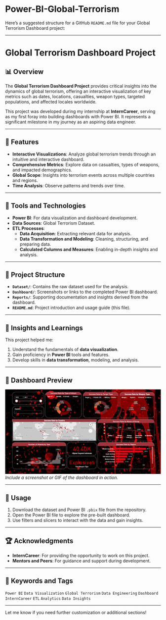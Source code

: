 # Power-BI-Global-Terrorism
Here’s a suggested structure for a GitHub `README.md` file for your Global Terrorism Dashboard project:

---

# Global Terrorism Dashboard Project

## 📊 Overview
The **Global Terrorism Dashboard Project** provides critical insights into the dynamics of global terrorism, offering an interactive visualization of key metrics such as dates, locations, casualties, weapon types, targeted populations, and affected locales worldwide.

This project was developed during my internship at **InternCareer**, serving as my first foray into building dashboards with Power BI. It represents a significant milestone in my journey as an aspiring data engineer.

---

## 🚀 Features
- **Interactive Visualizations**: Analyze global terrorism trends through an intuitive and interactive dashboard.
- **Comprehensive Metrics**: Explore data on casualties, types of weapons, and impacted demographics.
- **Global Scope**: Insights into terrorism events across multiple countries and regions.
- **Time Analysis**: Observe patterns and trends over time.

---

## 🔧 Tools and Technologies
- **Power BI**: For data visualization and dashboard development.
- **Data Sources**: Global Terrorism Dataset.
- **ETL Processes**:
  - **Data Acquisition**: Extracting relevant data for analysis.
  - **Data Transformation and Modeling**: Cleaning, structuring, and preparing data.
  - **Calculated Columns and Measures**: Enabling in-depth insights and analysis.

---

## 📂 Project Structure
- **`Dataset/`**: Contains the raw dataset used for the analysis.
- **`Dashboard/`**: Screenshots or links to the completed Power BI dashboard.
- **`Reports/`**: Supporting documentation and insights derived from the dashboard.
- **`README.md`**: Project introduction and usage guide (this file).

---

## 🌟 Insights and Learnings
This project helped me:
1. Understand the fundamentals of **data visualization**.
2. Gain proficiency in **Power BI** tools and features.
3. Develop skills in **data transformation**, modeling, and analysis.

---

## 📸 Dashboard Preview
![Dashboard Preview](https://raw.githubusercontent.com/kullaybo/Power-BI-Global-Terrorism/refs/heads/main/GTD.png)
*Include a screenshot or GIF of the dashboard in action.*

---

## 📝 Usage
1. Download the dataset and Power BI `.pbix` file from the repository.
2. Open the Power BI file to explore the pre-built dashboard.
3. Use filters and slicers to interact with the data and gain insights.

---

## 🏆 Acknowledgments
- **InternCareer**: For providing the opportunity to work on this project.
- **Mentors and Peers**: For guidance and support during development.

---

## 📌 Keywords and Tags
`Power BI` `Data Visualization` `Global Terrorism` `Data Engineering` `Dashboard` `InternCareer` `ETL` `Analytics` `Data Insights`

---

Let me know if you need further customization or additional sections!
